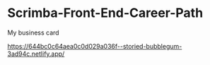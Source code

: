 # Scrimba-Front-End-Career-Path

My business card

https://644bc0c64aea0c0d029a036f--storied-bubblegum-3ad94c.netlify.app/
